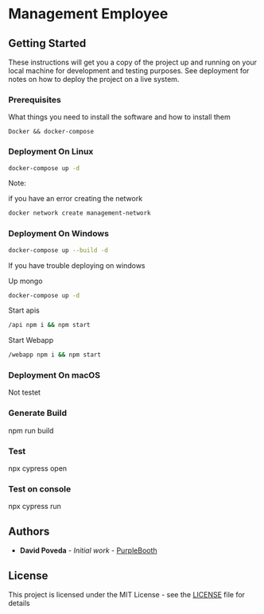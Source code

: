 # Management Employee
## Getting Started

These instructions will get you a copy of the project up and running on your local machine for development and testing purposes. See deployment for notes on how to deploy the project on a live system.

### Prerequisites

What things you need to install the software and how to install them

```
Docker && docker-compose 
```


### Deployment On Linux

```bash
docker-compose up -d
```
Note:

if you have an error creating the network


```bash
docker network create management-network
```
### Deployment On Windows

```bash
docker-compose up --build -d
```

If you have trouble deploying on windows 

Up mongo
```bash
docker-compose up -d
```

Start apis
```bash
/api npm i && npm start
```

Start Webapp
```bash
/webapp npm i && npm start
```

### Deployment On macOS

Not testet


### Generate Build

npm run build

### Test

npx cypress open

### Test on console

npx cypress run

## Authors

* **David Poveda** - *Initial work* - [PurpleBooth](https://github.com/shurdev)

## License

This project is licensed under the MIT License - see the [LICENSE](LICENSE) file for details